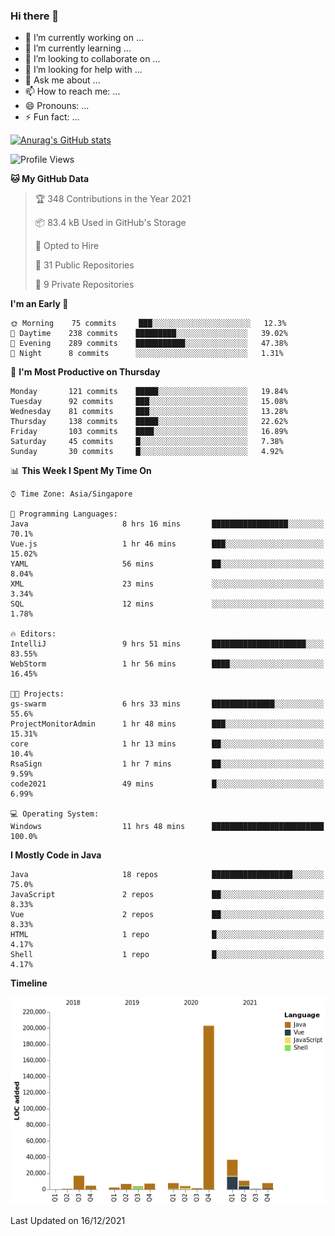 ### Hi there 👋

- 🔭 I’m currently working on ...
- 🌱 I’m currently learning ...
- 👯 I’m looking to collaborate on ...
- 🤔 I’m looking for help with ...
- 💬 Ask me about ...
- 📫 How to reach me: ...
- 😄 Pronouns: ...
- ⚡ Fun fact: ...

[![Anurag's GitHub stats](https://github-readme-stats.vercel.app/api?username=xiumu2017&show_icons=true&theme=radical)](https://github.com/anuraghazra/github-readme-stats)

<!--
**xiumu2017/xiumu2017** is a ✨ _special_ ✨ repository because its `README.md` (this file) appears on your GitHub profile.

Here are some ideas to get you started:

- 🔭 I’m currently working on ...
- 🌱 I’m currently learning ...
- 👯 I’m looking to collaborate on ...
- 🤔 I’m looking for help with ...
- 💬 Ask me about ...
- 📫 How to reach me: ...
- 😄 Pronouns: ...
- ⚡ Fun fact: ...
-->

<!--START_SECTION:waka-->
![Profile Views](http://img.shields.io/badge/Profile%20Views-0-blue)

**🐱 My GitHub Data** 

> 🏆 348 Contributions in the Year 2021
 > 
> 📦 83.4 kB Used in GitHub's Storage 
 > 
> 💼 Opted to Hire
 > 
> 📜 31 Public Repositories 
 > 
> 🔑 9 Private Repositories  
 > 
**I'm an Early 🐤** 

```text
🌞 Morning    75 commits     ███░░░░░░░░░░░░░░░░░░░░░░   12.3% 
🌆 Daytime    238 commits    █████████░░░░░░░░░░░░░░░░   39.02% 
🌃 Evening    289 commits    ███████████░░░░░░░░░░░░░░   47.38% 
🌙 Night      8 commits      ░░░░░░░░░░░░░░░░░░░░░░░░░   1.31%

```
📅 **I'm Most Productive on Thursday** 

```text
Monday       121 commits    █████░░░░░░░░░░░░░░░░░░░░   19.84% 
Tuesday      92 commits     ███░░░░░░░░░░░░░░░░░░░░░░   15.08% 
Wednesday    81 commits     ███░░░░░░░░░░░░░░░░░░░░░░   13.28% 
Thursday     138 commits    █████░░░░░░░░░░░░░░░░░░░░   22.62% 
Friday       103 commits    ████░░░░░░░░░░░░░░░░░░░░░   16.89% 
Saturday     45 commits     █░░░░░░░░░░░░░░░░░░░░░░░░   7.38% 
Sunday       30 commits     █░░░░░░░░░░░░░░░░░░░░░░░░   4.92%

```


📊 **This Week I Spent My Time On** 

```text
⌚︎ Time Zone: Asia/Singapore

💬 Programming Languages: 
Java                     8 hrs 16 mins       █████████████████░░░░░░░░   70.1% 
Vue.js                   1 hr 46 mins        ███░░░░░░░░░░░░░░░░░░░░░░   15.02% 
YAML                     56 mins             ██░░░░░░░░░░░░░░░░░░░░░░░   8.04% 
XML                      23 mins             ░░░░░░░░░░░░░░░░░░░░░░░░░   3.34% 
SQL                      12 mins             ░░░░░░░░░░░░░░░░░░░░░░░░░   1.78%

🔥 Editors: 
IntelliJ                 9 hrs 51 mins       █████████████████████░░░░   83.55% 
WebStorm                 1 hr 56 mins        ████░░░░░░░░░░░░░░░░░░░░░   16.45%

🐱‍💻 Projects: 
gs-swarm                 6 hrs 33 mins       ██████████████░░░░░░░░░░░   55.6% 
ProjectMonitorAdmin      1 hr 48 mins        ███░░░░░░░░░░░░░░░░░░░░░░   15.31% 
core                     1 hr 13 mins        ██░░░░░░░░░░░░░░░░░░░░░░░   10.4% 
RsaSign                  1 hr 7 mins         ██░░░░░░░░░░░░░░░░░░░░░░░   9.59% 
code2021                 49 mins             █░░░░░░░░░░░░░░░░░░░░░░░░   6.99%

💻 Operating System: 
Windows                  11 hrs 48 mins      █████████████████████████   100.0%

```

**I Mostly Code in Java** 

```text
Java                     18 repos            ██████████████████░░░░░░░   75.0% 
JavaScript               2 repos             ██░░░░░░░░░░░░░░░░░░░░░░░   8.33% 
Vue                      2 repos             ██░░░░░░░░░░░░░░░░░░░░░░░   8.33% 
HTML                     1 repo              █░░░░░░░░░░░░░░░░░░░░░░░░   4.17% 
Shell                    1 repo              █░░░░░░░░░░░░░░░░░░░░░░░░   4.17%

```


**Timeline**

![Chart not found](https://raw.githubusercontent.com/xiumu2017/xiumu2017/main/charts/bar_graph.png) 


 Last Updated on 16/12/2021
<!--END_SECTION:waka-->
